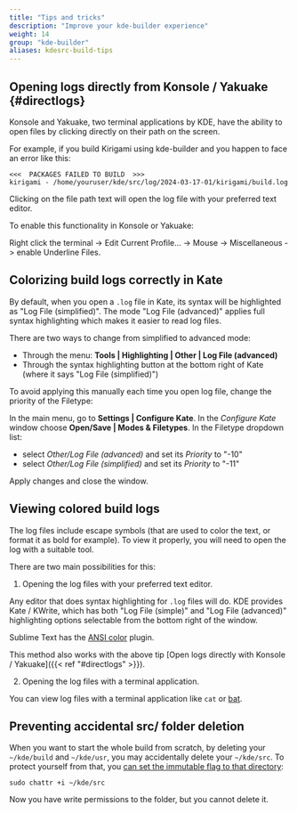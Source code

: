 ```yaml
---
title: "Tips and tricks"
description: "Improve your kde-builder experience"
weight: 14
group: "kde-builder"
aliases: kdesrc-build-tips
---
```


## Opening logs directly from Konsole / Yakuake {#directlogs}

Konsole and Yakuake, two terminal applications by KDE, have the ability to open files by clicking directly on their path on the screen.

For example, if you build Kirigami using kde-builder and you happen to face an error like this:

```
<<<  PACKAGES FAILED TO BUILD  >>>
kirigami - /home/youruser/kde/src/log/2024-03-17-01/kirigami/build.log
```

Clicking on the file path text will open the log file with your preferred text editor.

To enable this functionality in Konsole or Yakuake:

Right click the terminal -> Edit Current Profile... -> Mouse -> Miscellaneous -> enable Underline Files.

## Colorizing build logs correctly in Kate

By default, when you open a `.log` file in Kate, its syntax will be highlighted as "Log File (simplified)".
The mode "Log File (advanced)" applies full syntax highlighting which makes it easier to read log files.

There are two ways to change from simplified to advanced mode:

* Through the menu: **Tools | Highlighting | Other | Log File (advanced)**
* Through the syntax highlighting button at the bottom right of Kate (where it says "Log File (simplified)")

To avoid applying this manually each time you open log file, change the priority of the Filetype:

In the main menu, go to **Settings | Configure Kate**. In the _Configure Kate_ window choose
**Open/Save | Modes & Filetypes**. In the Filetype dropdown list:
- select _Other/Log File (advanced)_ and set its _Priority_ to "-10"
- select _Other/Log File (simplified)_ and set its _Priority_ to "-11"

Apply changes and close the window.

## Viewing colored build logs

The log files include escape symbols (that are used to color the text, or format it as bold for example). To view it properly, you will need to open the log with a suitable tool.

There are two main possibilities for this:

1. Opening the log files with your preferred text editor.

Any editor that does syntax highlighting for `.log` files will do. KDE provides Kate / KWrite, which has both "Log File (simple)" and "Log File (advanced)" highlighting options selectable from the bottom right of the window.

Sublime Text has the [ANSI color](https://github.com/aziz/SublimeANSI) plugin.

This method also works with the above tip [Open logs directly with Konsole / Yakuake]({{< ref "#directlogs" >}}).

2. Opening the log files with a terminal application.

You can view log files with a terminal application like `cat` or [bat](https://github.com/sharkdp/bat).

## Preventing accidental src/ folder deletion

When you want to start the whole build from scratch, by deleting your `~/kde/build` and `~/kde/usr`, you may accidentally delete your `~/kde/src`. To protect yourself from that, you [can set the immutable flag to that directory](https://wiki.archlinux.org/title/File_permissions_and_attributes#File_attributes):

```
sudo chattr +i ~/kde/src
```

Now you have write permissions to the folder, but you cannot delete it.
